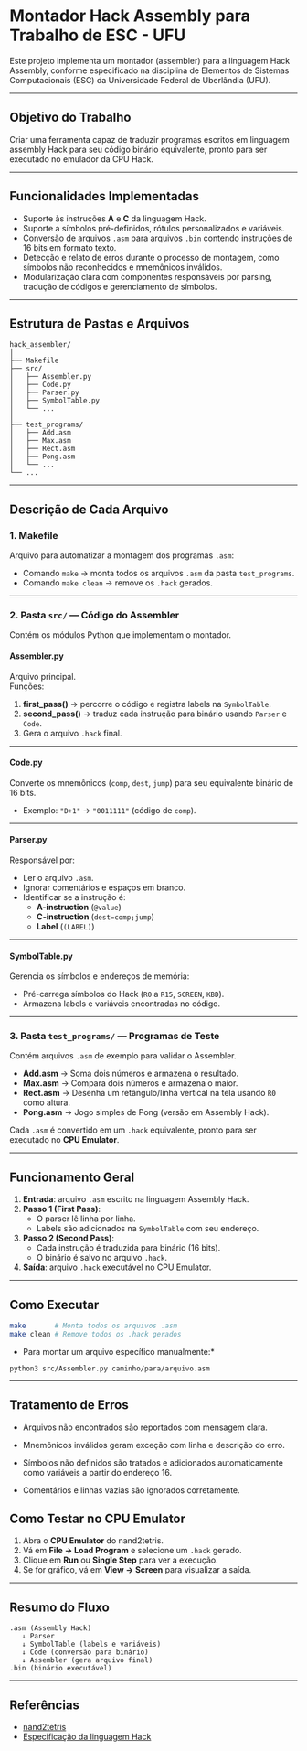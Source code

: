 # Montador Hack Assembly para Trabalho de ESC - UFU

Este projeto implementa um montador (assembler) para a linguagem Hack Assembly, conforme especificado na disciplina de Elementos de Sistemas Computacionais (ESC) da Universidade Federal de Uberlândia (UFU).

---
## Objetivo do Trabalho

Criar uma ferramenta capaz de traduzir programas escritos em linguagem assembly Hack para seu código binário equivalente, pronto para ser executado no emulador da CPU Hack.

---
## Funcionalidades Implementadas

- Suporte às instruções **A** e **C** da linguagem Hack.
- Suporte a símbolos pré-definidos, rótulos personalizados e variáveis.
- Conversão de arquivos `.asm` para arquivos `.bin` contendo instruções de 16 bits em formato texto.
- Detecção e relato de erros durante o processo de montagem, como símbolos não reconhecidos e mnemônicos inválidos.
- Modularização clara com componentes responsáveis por parsing, tradução de códigos e gerenciamento de símbolos.

---
## Estrutura de Pastas e Arquivos

```
hack_assembler/
│
├── Makefile
├── src/
│   ├── Assembler.py
│   ├── Code.py
│   ├── Parser.py
│   ├── SymbolTable.py
│   └── ...
│
├── test_programs/
│   ├── Add.asm
│   ├── Max.asm
│   ├── Rect.asm
│   ├── Pong.asm
│   └── ...
└── ...
```

---

## Descrição de Cada Arquivo

### **1. Makefile**
Arquivo para automatizar a montagem dos programas `.asm`:
- Comando `make` → monta todos os arquivos `.asm` da pasta `test_programs`.
- Comando `make clean` → remove os `.hack` gerados.

---

### **2. Pasta `src/` — Código do Assembler**
Contém os módulos Python que implementam o montador.

#### **Assembler.py**
Arquivo principal.  
Funções:
1. **first_pass()** → percorre o código e registra labels na `SymbolTable`.
2. **second_pass()** → traduz cada instrução para binário usando `Parser` e `Code`.
3. Gera o arquivo `.hack` final.

---

#### **Code.py**
Converte os mnemônicos (`comp`, `dest`, `jump`) para seu equivalente binário de 16 bits.  
- Exemplo: `"D+1"` → `"0011111"` (código de `comp`).

---

#### **Parser.py**
Responsável por:
- Ler o arquivo `.asm`.
- Ignorar comentários e espaços em branco.
- Identificar se a instrução é:
  - **A-instruction** (`@value`)
  - **C-instruction** (`dest=comp;jump`)
  - **Label** (`(LABEL)`)

---

#### **SymbolTable.py**
Gerencia os símbolos e endereços de memória:
- Pré-carrega símbolos do Hack (`R0` a `R15`, `SCREEN`, `KBD`).
- Armazena labels e variáveis encontradas no código.

---

### **3. Pasta `test_programs/` — Programas de Teste**
Contém arquivos `.asm` de exemplo para validar o Assembler.

- **Add.asm** → Soma dois números e armazena o resultado.
- **Max.asm** → Compara dois números e armazena o maior.
- **Rect.asm** → Desenha um retângulo/linha vertical na tela usando `R0` como altura.
- **Pong.asm** → Jogo simples de Pong (versão em Assembly Hack).

Cada `.asm` é convertido em um `.hack` equivalente, pronto para ser executado no **CPU Emulator**.

---

## Funcionamento Geral

1. **Entrada**: arquivo `.asm` escrito na linguagem Assembly Hack.
2. **Passo 1 (First Pass)**:
   - O parser lê linha por linha.
   - Labels são adicionados na `SymbolTable` com seu endereço.
3. **Passo 2 (Second Pass)**:
   - Cada instrução é traduzida para binário (16 bits).
   - O binário é salvo no arquivo `.hack`.
4. **Saída**: arquivo `.hack` executável no CPU Emulator.

---

## Como Executar

```bash
make       # Monta todos os arquivos .asm
make clean # Remove todos os .hack gerados
```
* Para montar um arquivo específico manualmente:*
```
python3 src/Assembler.py caminho/para/arquivo.asm
```



---
## Tratamento de Erros

- Arquivos não encontrados são reportados com mensagem clara.

- Mnemônicos inválidos geram exceção com linha e descrição do erro.

- Símbolos não definidos são tratados e adicionados automaticamente como variáveis a partir do endereço 16.

- Comentários e linhas vazias são ignorados corretamente.

##  Como Testar no CPU Emulator

1. Abra o **CPU Emulator** do nand2tetris.
2. Vá em **File → Load Program** e selecione um `.hack` gerado.
3. Clique em **Run** ou **Single Step** para ver a execução.
4. Se for gráfico, vá em **View → Screen** para visualizar a saída.

---

##  Resumo do Fluxo

```
.asm (Assembly Hack)
   ↓ Parser
   ↓ SymbolTable (labels e variáveis)
   ↓ Code (conversão para binário)
   ↓ Assembler (gera arquivo final)
.bin (binário executável)
```

---

##  Referências
- [nand2tetris](https://www.nand2tetris.org/)
- [Especificação da linguagem Hack](https://www.nand2tetris.org/project04)
